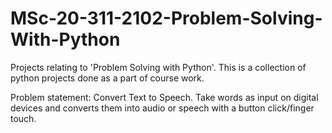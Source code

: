 # MSc-20-311-2102-Problem-Solving-With-Python
Projects relating to 'Problem Solving with Python'.
This is a collection of python projects done as a part of course work.

Problem statement: Convert Text to Speech. Take words as input on digital devices and converts them into audio or speech with a button click/finger touch.
